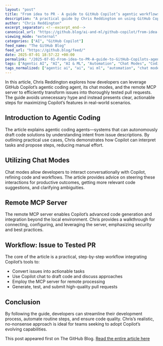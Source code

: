 ```yaml
---
layout: "post"
title: "From idea to PR - A guide to GitHub Copilot’s agentic workflows"
description: "A practical guide by Chris Reddington on using GitHub Copilot's agentic coding, chat modes, and remote MCP server for efficient, test-driven PR workflows."
author: "Chris Reddington"
excerpt_separator: <!--excerpt_end-->
canonical_url: "https://github.blog/ai-and-ml/github-copilot/from-idea-to-pr-a-guide-to-github-copilots-agentic-workflows/"
viewing_mode: "external"
categories: ["AI", "GitHub Copilot"]
feed_name: "The GitHub Blog"
feed_url: "https://github.blog/feed/"
date: 2025-07-01 18:57:22 +00:00
permalink: "/2025-07-01-From-idea-to-PR-A-guide-to-GitHub-Copilots-agentic-workflows.html"
tags: ["Agentic AI", "AI", "AI & ML", "Automation", "Chat Modes", "Coding Agents", "Generative AI", "GitHub Copilot", "MCP Server", "News", "Pull Requests", "Software Development"]
tags_normalized: ["agentic ai", "ai", "ai ml", "automation", "chat modes", "coding agents", "generative ai", "github copilot", "mcp server", "news", "pull requests", "software development"]
---
```


In this article, Chris Reddington explores how developers can leverage GitHub Copilot’s agentic coding agent, its chat modes, and the remote MCP server to efficiently transform issues into thoroughly tested pull requests. <!--excerpt_end--> The guide avoids unnecessary hype and instead presents clear, actionable steps for maximizing Copilot’s features in real-world scenarios.

## Introduction to Agentic Coding

The article explains agentic coding agents—systems that can autonomously draft code solutions by understanding intent from issue descriptions. By outlining practical use cases, Chris demonstrates how Copilot can interpret tasks and propose steps, reducing manual effort.

## Utilizing Chat Modes

Chat modes allow developers to interact conversationally with Copilot, refining code and workflows. The article provides advice on steering these interactions for productive outcomes, getting more relevant code suggestions, and clarifying ambiguities.

## Remote MCP Server

The remote MCP server enables Copilot’s advanced code generation and integration beyond the local environment. Chris provides a walkthrough for connecting, configuring, and leveraging the server, emphasizing security and best practices.

## Workflow: Issue to Tested PR

The core of the article is a practical, step-by-step workflow integrating Copilot’s tools to:

- Convert issues into actionable tasks
- Use Copilot chat to draft code and discuss approaches
- Employ the MCP server for remote processing
- Generate, test, and submit high-quality pull requests

## Conclusion

By following the guide, developers can streamline their development process, automate routine steps, and ensure code quality. Chris’s realistic, no-nonsense approach is ideal for teams seeking to adopt Copilot’s evolving capabilities.

This post appeared first on The GitHub Blog. [Read the entire article here](https://github.blog/ai-and-ml/github-copilot/from-idea-to-pr-a-guide-to-github-copilots-agentic-workflows/)
